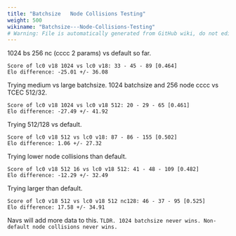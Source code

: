 ```yaml
---
title: "Batchsize   Node Collisions Testing"
weight: 500
wikiname: "Batchsize---Node-Collisions-Testing"
# Warning: File is automatically generated from GitHub wiki, do not edit by hand.
---
```

1024 bs 256 nc (cccc 2 params) vs default so far.
```
Score of lc0 v18 1024 vs lc0 v18: 33 - 45 - 89 [0.464]
Elo difference: -25.01 +/- 36.08
```
Trying medium vs large batchsize. 1024 batchsize and 256 node cccc vs TCEC 512/32.
```
Score of lc0 v18 1024 vs lc0 v18 512: 20 - 29 - 65 [0.461]
Elo difference: -27.49 +/- 41.92
```

Trying 512/128 vs default.
```
Score of lc0 v18 512 vs lc0 v18: 87 - 86 - 155 [0.502]
Elo difference: 1.06 +/- 27.32
```

Trying lower node collisions than default.
```
Score of lc0 v18 512 16 vs lc0 v18 512: 41 - 48 - 109 [0.482]
Elo difference: -12.29 +/- 32.49
```
Trying larger than default.
```
Score of lc0 v18 512 vs lc0 v18 512 nc128: 46 - 37 - 95 [0.525]
Elo difference: 17.58 +/- 34.91
```

Navs will add more data to this.
`TLDR. 1024 batchsize never wins. Non-default node collisions never wins.`